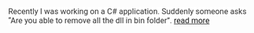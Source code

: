 <p><span style="color: rgb(51, 51, 51); font-family: Roboto; font-size: 16px; background-color: rgb(255, 255, 255);">Recently I was working on a C# application. Suddenly someone asks “Are you able to remove all the dll in bin folder”. <a href="http://dev91.com/42-how-to-check-crash-issue-in-c-apps.html">read more</a></span></p>
